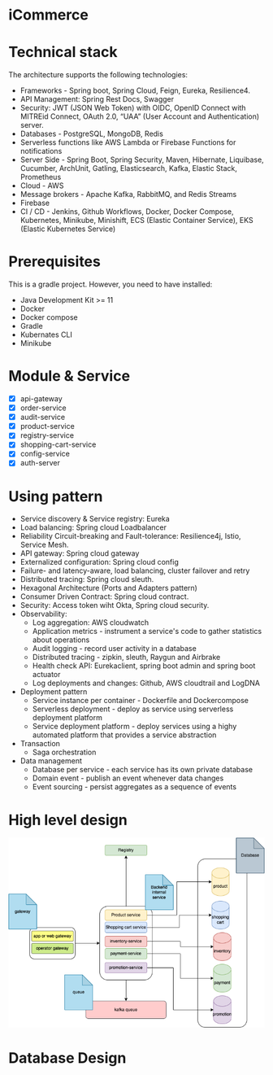 # iCommerce
# Technical stack
The architecture supports the following technologies:
* Frameworks - Spring boot, Spring Cloud, Feign, Eureka, Resilience4.
* API Management: Spring Rest Docs, Swagger
* Security: JWT (JSON Web Token) with OIDC, OpenID Connect with MITREid Connect, OAuth 2.0,  “UAA” (User Account and Authentication) server.
* Databases - PostgreSQL, MongoDB, Redis
* Serverless functions like AWS Lambda or Firebase Functions for notifications
* Server Side - Spring Boot, Spring Security, Maven, Hibernate, Liquibase, Cucumber, ArchUnit, Gatling, Elasticsearch, Kafka, Elastic Stack, Prometheus
* Cloud - AWS
* Message brokers - Apache Kafka, RabbitMQ, and Redis Streams
* Firebase
* CI / CD - Jenkins, Github Workflows, Docker, Docker Compose, Kubernetes, Minikube, Minishift, ECS (Elastic Container Service), EKS (Elastic Kubernetes Service)
# Prerequisites
This is a gradle project. However, you need to have installed:
- Java Development Kit >= 11
- Docker
- Docker compose
- Gradle
- Kubernates CLI
- Minikube
# Module & Service
- [x] api-gateway
- [x] order-service
- [x] audit-service
- [x] product-service
- [x] registry-service
- [x] shopping-cart-service
- [x] config-service
- [x] auth-server
# Using pattern
- Service discovery & Service registry: Eureka
- Load balancing: Spring cloud Loadbalancer
- Reliability Circuit-breaking and Fault-tolerance: Resilience4j, Istio, Service Mesh.
- API gateway: Spring cloud gateway
- Externalized configuration: Spring cloud config
- Failure- and latency-aware, load balancing, cluster failover and retry
- Distributed tracing: Spring cloud sleuth.
- Hexagonal Architecture (Ports and Adapters pattern)
- Consumer Driven Contract: Spring cloud contract.
- Security: Access token wiht Okta, Spring cloud security.
- Observability:
    - Log aggregation: AWS cloudwatch
    - Application metrics - instrument a service's code to gather statistics about operations
    - Audit logging - record user activity in a database
    - Distributed tracing - zipkin, sleuth, Raygun and Airbrake
    - Health check API: Eurekaclient, spring boot admin and spring boot actuator
    - Log deployments and changes: Github, AWS cloudtrail and LogDNA
- Deployment pattern
    - Service instance per container - Dockerfile and Dockercompose
    - Serverless deployment - deploy as service using serverless deployment platform
    - Service deployment platform - deploy services using a highy automated platform that provides a service abstraction
- Transaction 
  - Saga orchestration
- Data management
  - Database per service - each service has its own private database
  - Domain event - publish an event whenever data changes
  - Event sourcing - persist aggregates as a sequence of events
# High level design

![](/images/envent-service.drawio.png)
# Database Design